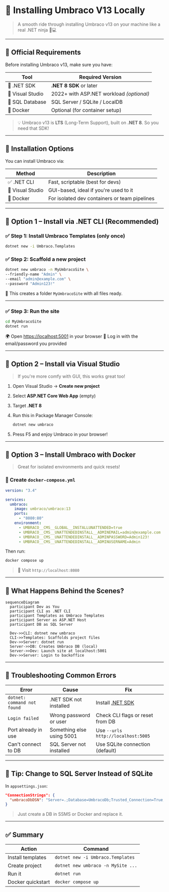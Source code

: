 # 🚀 Installing Umbraco V13 Locally

> A smooth ride through installing Umbraco v13 on your machine like a real .NET ninja 🥷💻

---

## 🧾 Official Requirements

Before installing Umbraco v13, make sure you have:

| Tool             | Required Version                         |
| ---------------- | ---------------------------------------- |
| 🧠 .NET SDK      | **.NET 8 SDK** or later                  |
| 🧰 Visual Studio | 2022+ with ASP.NET workload _(optional)_ |
| 🐘 SQL Database  | SQL Server / SQLite / LocalDB            |
| 🐳 Docker        | Optional (for container setup)           |

> 💡 Umbraco v13 is **LTS** (Long-Term Support), built on **.NET 8**. So you need that SDK!

---

## 🧪 Installation Options

You can install Umbraco via:

| Method           | Description                                   |
| ---------------- | --------------------------------------------- |
| ✅ .NET CLI      | Fast, scriptable (best for devs)              |
| 💼 Visual Studio | GUI-based, ideal if you're used to it         |
| 🐳 Docker        | For isolated dev containers or team pipelines |

---

## 🔧 Option 1 – Install via .NET CLI (Recommended)

### ✅ Step 1: Install Umbraco Templates (only once)

```bash
dotnet new -i Umbraco.Templates
```

### ✅ Step 2: Scaffold a new project

```bash
dotnet new umbraco -n MyUmbracoSite \
--friendly-name "Admin" \
--email "admin@example.com" \
--password "Admin123!"
```

📁 This creates a folder `MyUmbracoSite` with all files ready.

---

### ✅ Step 3: Run the site

```bash
cd MyUmbracoSite
dotnet run
```

🌍 Open [https://localhost:5001](https://localhost:5001) in your browser
🧠 Log in with the email/password you provided

---

## 💼 Option 2 – Install via Visual Studio

> If you're more comfy with GUI, this works great too!

1. Open Visual Studio → **Create new project**
2. Select **ASP.NET Core Web App** (empty)
3. Target **.NET 8**
4. Run this in Package Manager Console:

   ```powershell
   dotnet new umbraco
   ```

5. Press F5 and enjoy Umbraco in your browser!

---

## 🐳 Option 3 – Install Umbraco with Docker

> Great for isolated environments and quick resets!

### 🐳 Create `docker-compose.yml`

```yaml
version: "3.4"

services:
  umbraco:
    image: umbraco/umbraco:13
    ports:
      - "8080:80"
    environment:
      - UMBRACO__CMS__GLOBAL__INSTALLUNATTENDED=true
      - UMBRACO__CMS__UNATTENDEDINSTALL__ADMINEMAIL=admin@example.com
      - UMBRACO__CMS__UNATTENDEDINSTALL__ADMINPASSWORD=Admin123!
      - UMBRACO__CMS__UNATTENDEDINSTALL__ADMINUSERNAME=Admin
```

Then run:

```bash
docker compose up
```

> 🎉 Visit `http://localhost:8080`

---

## 🧠 What Happens Behind the Scenes?

```mermaid
sequenceDiagram
  participant Dev as You
  participant CLI as .NET CLI
  participant Templates as Umbraco Templates
  participant Server as ASP.NET Host
  participant DB as SQL Server

  Dev->>CLI: dotnet new umbraco
  CLI->>Templates: Scaffolds project files
  Dev->>Server: dotnet run
  Server->>DB: Creates Umbraco DB (local)
  Server->>Dev: Launch site at localhost:5001
  Dev->>Server: Login to backoffice
```

---

## 🧪 Troubleshooting Common Errors

| Error                       | Cause                     | Fix                                                             |
| --------------------------- | ------------------------- | --------------------------------------------------------------- |
| `dotnet: command not found` | .NET SDK not installed    | Install [.NET SDK](https://dotnet.microsoft.com/en-us/download) |
| `Login failed`              | Wrong password or user    | Check CLI flags or reset from DB                                |
| Port already in use         | Something else using 5001 | Use `--urls http://localhost:5005`                              |
| Can't connect to DB         | SQL Server not installed  | Use SQLite connection (default)                                 |

---

## 🧠 Tip: Change to SQL Server Instead of SQLite

In `appsettings.json`:

```json
"ConnectionStrings": {
  "umbracoDbDSN": "Server=.;Database=UmbracoDb;Trusted_Connection=True;"
}
```

> Just create a DB in SSMS or Docker and replace it.

---

## ✅ Summary

| Action            | Command                            |
| ----------------- | ---------------------------------- |
| Install templates | `dotnet new -i Umbraco.Templates`  |
| Create project    | `dotnet new umbraco -n MySite ...` |
| Run it            | `dotnet run`                       |
| Docker quickstart | `docker compose up`                |
